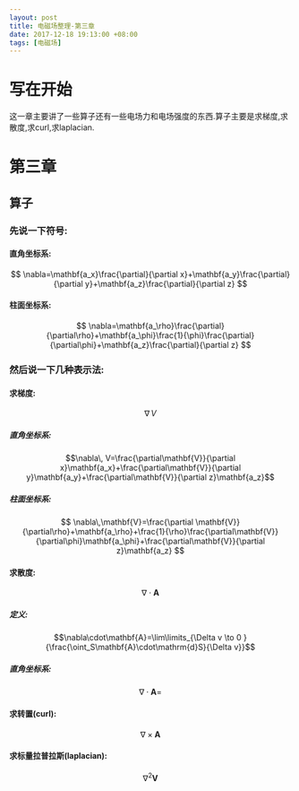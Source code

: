 ```yaml
---
layout: post
title: 电磁场整理-第三章
date: 2017-12-18 19:13:00 +08:00
tags: [电磁场]
---
```


# 写在开始
这一章主要讲了一些算子还有一些电场力和电场强度的东西.算子主要是求梯度,求散度,求curl,求laplacian.

# 第三章
## 算子
### 先说一下符号:

#### 直角坐标系:

$$
\nabla=\mathbf{a_x}\frac{\partial}{\partial x}+\mathbf{a_y}\frac{\partial}{\partial y}+\mathbf{a_z}\frac{\partial}{\partial z}
$$

#### 柱面坐标系:

$$
\nabla=\mathbf{a_\rho}\frac{\partial}{\partial\rho}+\mathbf{a_\phi}\frac{1}{\phi}\frac{\partial}{\partial\phi}+\mathbf{a_z}\frac{\partial}{\partial z}
$$

### 然后说一下几种表示法:

#### 求梯度:
$$\nabla\, V$$
##### 直角坐标系:
$$\nabla\, V=\frac{\partial\mathbf{V}}{\partial x}\mathbf{a_x}+\frac{\partial\mathbf{V}}{\partial y}\mathbf{a_y}+\frac{\partial\mathbf{V}}{\partial z}\mathbf{a_z}$$
##### 柱面坐标系:
$$
\nabla\,\mathbf{V}=\frac{\partial \mathbf{V}}{\partial\rho}+\mathbf{a_\rho}+\frac{1}{\rho}\frac{\partial\mathbf{V}}{\partial\phi}\mathbf{a_\phi}+\frac{\partial\mathbf{V}}{\partial z}\mathbf{a_z}
$$

#### 求散度:
$$\nabla\cdot\mathbf{A}$$

##### 定义:

$$\nabla\cdot\mathbf{A}=\lim\limits_{\Delta v \to 0 }{\frac{\oint_S\mathbf{A}\cdot\mathrm{d}S}{\Delta v}}$$

##### 直角坐标系:
$$
\nabla\cdot\mathbf{A}=
$$

#### 求转置(curl):
$$\nabla\times\mathbf{A}$$

#### 求标量拉普拉斯(laplacian):
$$\nabla^2\mathbf{V}$$
